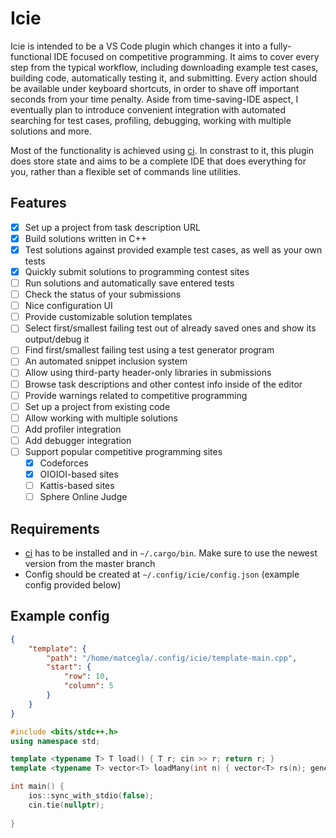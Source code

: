 # Icie

Icie is intended to be a VS Code plugin which changes it into a fully-functional IDE focused on competitive programming. It aims to cover every step from the typical workflow, including downloading example test cases, building code, automatically testing it, and submitting. Every action should be available under keyboard shortcuts, in order to shave off important seconds from your time penalty. Aside from time-saving-IDE aspect, I eventually plan to introduce convenient integration with automated searching for test cases, profiling, debugging, working with multiple solutions and more.

Most of the functionality is achieved using [ci](https://github.com/matcegla/ci). In constrast to it, this plugin does store state and aims to be a complete IDE that does everything for you, rather than a flexible set of commands line utilities.

## Features

- [x] Set up a project from task description URL
- [x] Build solutions written in C++
- [x] Test solutions against provided example test cases, as well as your own tests
- [x] Quickly submit solutions to programming contest sites
- [ ] Run solutions and automatically save entered tests
- [ ] Check the status of your submissions
- [ ] Nice configuration UI
- [ ] Provide customizable solution templates
- [ ] Select first/smallest failing test out of already saved ones and show its output/debug it
- [ ] Find first/smallest failing test using a test generator program
- [ ] An automated snippet inclusion system
- [ ] Allow using third-party header-only libraries in submissions
- [ ] Browse task descriptions and other contest info inside of the editor
- [ ] Provide warnings related to competitive programming
- [ ] Set up a project from existing code
- [ ] Allow working with multiple solutions
- [ ] Add profiler integration
- [ ] Add debugger integration
- [ ] Support popular competitive programming sites
    - [x] Codeforces
    - [x] OIOIOI-based sites
    - [ ] Kattis-based sites
    - [ ] Sphere Online Judge

## Requirements

- [ci](https://github.com/matcegla/ci) has to be installed and in `~/.cargo/bin`. Make sure to use the newest version from the master branch
- Config should be created at `~/.config/icie/config.json` (example config provided below)

## Example config

```json
{
	"template": {
		"path": "/home/matcegla/.config/icie/template-main.cpp",
		"start": {
			"row": 10,
			"column": 5
		}
	}
}
```

```cpp
#include <bits/stdc++.h>
using namespace std;

template <typename T> T load() { T r; cin >> r; return r; }
template <typename T> vector<T> loadMany(int n) { vector<T> rs(n); generate(rs.begin(), rs.end(), &load<T>); return rs; }

int main() {
	ios::sync_with_stdio(false);
	cin.tie(nullptr);
	
}
```